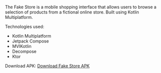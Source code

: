 The Fake Store is a mobile shopping interface that allows users to browse a selection of products from a fictional online store. Built using Kotlin Multiplatform. 

Technologies used: 
- Kotlin Multiplatform 
- Jetpack Compose
- MVIKotlin
- Decompose
- Ktor

Download APK:
[Download Fake Store APK](https://github.com/devmarsian/FakeStore/raw/main/composeApp/release/FakeAppRelease.apk)
